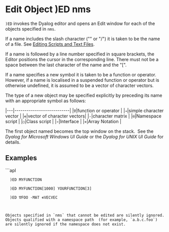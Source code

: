 




<h1 class="heading"><span class="name">Edit Object</span> <span class="command">)ED nms</span></h1>



`)ED` invokes the Dyalog editor and opens an Edit window for each of the objects specified in `nms`.


If a name includes the slash character  ("\" or "/") it is taken to be the name of a file. See [Editing Scripts and Text Files](../../../windows-ui-guide/editing-scripts-and-text-files).


If a name is followed by a line number specified in square brackets, the Editor positions the cursor in the corresponding line. There must not be a space between the last character of the name and the "[".


If a name specifies a new symbol it is taken to be a function or operator.  However, if a name is localised in a suspended function or operator but is otherwise undefined, it is assumed to be a vector of character vectors.




The type of a new object may be specified explicitly by preceding its name with an appropriate symbol as follows:


|---|---------------------------|
|`∇`|function or operator       |
|`→`|simple character vector    |
|`∊`|vector of character vectors|
|`-`|character matrix           |
|`⍟`|Namespace script           |
|`○`|Class script               |
|`∘`|Interface                  |
|`⋄`|Array Notation             |



The first object named becomes the top window on the stack.  See the *Dyalog for Microsoft Windows UI Guide* or the *Dyalog for UNIX UI Guide* for details.


<h2 class="example">Examples</h2>
```apl

      )ED MYFUNCTION

      )ED MYFUNCTION[1000] YOURFUNCTION[3]

      )ED ∇FOO -MAT ∊VECVEC

```


Objects specified in `nms` that cannot be edited are silently ignored. Objects qualified with a namespace path  (for example, `a.b.c.foo`) are silently ignored if the namespace does not exist.



